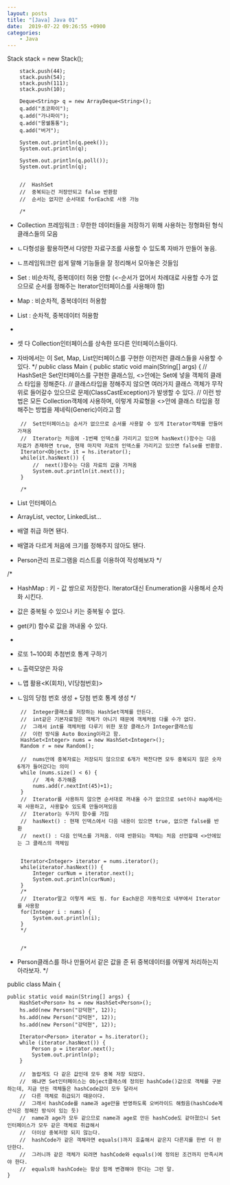 ```yaml
---
layout: posts
title: "[Java] Java 01"
date:  2019-07-22 09:26:55 +0900
categories:
    - Java
---
```

Stack<Integer> stack = new Stack();
		
		stack.push(44);
		stack.push(54);
		stack.push(111);
		stack.push(10);

        Deque<String> q = new ArrayDeque<String>();
		q.add("초코파이");
		q.add("가나파이");
		q.add("몽쉘통통");
		q.add("버거");
		
		System.out.println(q.peek());
		System.out.println(q);
		
		System.out.println(q.poll());
		System.out.println(q);
		

        //	HashSet
        //	중복되는건 저장안되고 false 반환함
        //	순서는 없지만 순서대로 forEach로 사용 가능

        /*
 * Collection 프레임워크 : 무한한 데이터들을 저장하기 위해 사용하는 정형화된 형식 클래스들의 모음
 * 	ㄴ다형성을 활용하면서 다양한 자료구조를 사용할 수 있도록 자바가 만들어 놓음.
 * 	ㄴ프레임워크란 쉽게 말해 기능들을 잘 정리해서 모아놓은 것들임
 * Set : 비순차적, 중복데이터 허용 안함 (<-순서가 없어서 차례대로 사용할 수가 없으므로 순서를 정해주는 Iterator인터페이스를 사용해야 함)
 * Map : 비순차적, 중복데이터 허용함
 * List : 순차적, 중복데이터 허용함
 * 
 * 셋 다 Collection인터페이스를 상속한 또다른 인터페이스들이다.
 * 자바에서는 이 Set, Map, List인터페이스를 구현한 이런저런 클래스들을 사용할 수 있다.
 */
public class Main {
	public static void main(String[] args) {
		//	HashSet은 Set인터페이스를 구현한 클래스임, <>안에는 Set에 넣을 객체의 클래스 타입을 정해준다.
		//	클래스타입을 정해주지 않으면 여러가지 클래스 객체가 무작위로 들어갈수 있으므로 문제(ClassCastException)가 발생할 수 있다.
		//	이런 방법은 모든 Collection객체에 사용하며, 이렇게 자료형을 <>안에 클래스 타입을 정해주는 방법을 제네릭(Generic)이라고 함

		//	Set인터페이스는 순서가 없으므로 순서를 사용할 수 있게 Iterator객체를 만들어 가져옴
		//	Iterator는 처음에 -1번째 인덱스를 가리키고 있으며 hasNext()함수는 다음 자료가 존재하면 true, 현재 마지막 자료의 인덱스를 가리키고 있으면 false를 반환함.
		Iterator<Object> it = hs.iterator();
		while(it.hasNext()) {
			//	next()함수는 다음 자료의 값을 가져옴
			System.out.println(it.next());
		}

		/*
 * List 인터페이스
 * ArrayList, vector, LinkedList...
 * 배열 취급 하면 됀다.
 * 배열과 다르게 처음에 크기를 정해주지 않아도 됀다.
 * Person관리 프로그램을 리스트를 이용하여 작성해보자
 */

 /*
 * HashMap : 키 - 값 쌍으로 저장한다. Iterator대신 Enumeration을 사용해서 순차화 시킨다.
 * 값은 중복될 수 있으나 키는 중복될 수 없다.
 * get(키) 함수로 값을 꺼내올 수 있다.
 * 
 * 로또 1~100회 추첨번호 통계 구하기
 * ㄴ출력모양은 자유
 * ㄴ맵 활용<K(회차), V(당첨번호)>
 * ㄴ임의 당첨 번호 생성 + 당첨 번호 통계 생성
 */

 		//	Integer클래스를 저장하는 HashSet객체를 만든다.
		//	int같은 기본자료형은 객체가 아니기 때문에 객체처럼 다룰 수가 없다.
		//	그래서 int를 객체처럼 다루기 위한 포장 클래스가 Integer클래스임
		//	이런 방식을 Auto Boxing이라고 함.
		HashSet<Integer> nums = new HashSet<Integer>();
		Random r = new Random();
		
		//	nums안에 중복자료는 저장되지 않으므로 6개가 꽉찬다면 모두 중복되지 않은 숫자 6개가 들어갔다는 의미
		while (nums.size() < 6) {
			//	계속 추가해줌
			nums.add(r.nextInt(45)+1);
		}
		//	Iterator를 사용하지 않으면 순서대로 꺼내올 수가 없으므로 set이나 map에서는 꼭 사용하고, 사용할수 있도록 만들어져있음
		//	Iterator는 두가지 함수를 가짐
		//	hasNext() : 현재 인덱스에서 다음 내용이 있으면 true, 없으면 false를 반환
		//	next() : 다음 인덱스를 가져옴. 이때 반환되는 객체는 처음 선언할때 <>안에있는 그 클래스의 객체임
		
		
		Iterator<Integer> iterator = nums.iterator();
		while(iterator.hasNext()) {
			Integer curNum = iterator.next();
			System.out.println(curNum);
		}
		/*
		//	Iterator말고 이렇게 써도 됨. for Each문은 자동적으로 내부에서 Iterator를 사용함
		for(Integer i : nums) {
			System.out.println(i);
		}
		*/
		

		/*
 * Person클래스를 하나 만들어서 같은 값을 준 뒤 중복데이터를 어떻게 처리하는지 아라보자.
 */

public class Main {

	public static void main(String[] args) {
		HashSet<Person> hs = new HashSet<Person>();
		hs.add(new Person("강덕현", 12));
		hs.add(new Person("강덕현", 12));
		hs.add(new Person("강덕현", 12));
		
		Iterator<Person> iterator = hs.iterator();
		while (iterator.hasNext()) {
			Person p = iterator.next();
			System.out.println(p);
		}
		
		//	놀랍게도 다 같은 값인데 모두 중복 저장 되었다.
		//	왜냐면 Set인터페이스는 Object클래스에 정의된 hashCode()값으로 객체를 구분하는데, 지금 만든 객체들은 hashCode값이 모두 달라서
		//	다른 객체로 취급되기 때문이다.
		//	그래서 hashCode를 name과 age만을 반영하도록 오버라이드 해줬음(hashCode계산식은 정해진 방식이 있는 듯)
		//	name과 age가 모두 같으므로 name과 age로 만든 hashCode도 같아졌으니 Set인터페이스가 모두 같은 객체로 취급해서
		//	더이상 중복저장 되지 않는다.
		//	hashCode가 같은 객체라면 equals()까지 호출해서 같은지 다른지를 한번 더 판단한다.
		//	그러니까 같은 객체가 되려면 hashCode와 equals()에 정의된 조건까지 만족시켜야 한다.
		//	equals와 hashCode는 항상 함께 변경해야 한다는 그런 말.
	}